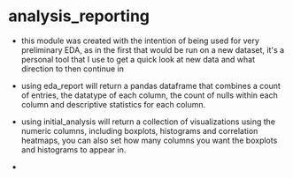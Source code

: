 # analysis_reporting
- this module was created with the intention of being used for very preliminary EDA, as in the first that would be run on a new dataset, it's a personal tool that I use to get a quick look at new data and what direction to then continue in
  
- using eda_report will return a pandas dataframe that combines a count of entries, the datatype of each column, the count of nulls within each column and descriptive statistics for each column.
  
- using initial_analysis will return a collection of visualizations using the numeric columns, including boxplots, histograms and correlation heatmaps, you can also set how many columns you want the boxplots and histograms to appear in.
- 
